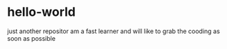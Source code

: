 # hello-world
 just another repositor
 am a fast learner and will like to grab the cooding as soon as possible
 
